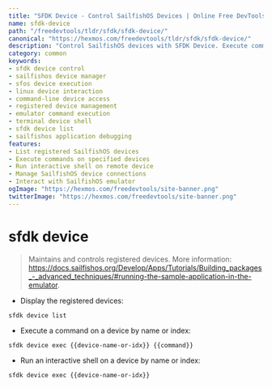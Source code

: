 ```yaml
---
title: "SFDK Device - Control SailfishOS Devices | Online Free DevTools by Hexmos"
name: sfdk-device
path: "/freedevtools/tldr/sfdk/sfdk-device/"
canonical: "https://hexmos.com/freedevtools/tldr/sfdk/sfdk-device/"
description: "Control SailfishOS devices with SFDK Device. Execute commands, manage registered devices, and run interactive shells for seamless app development. Free online tool, no registration required."
category: common
keywords:
- sfdk device control
- sailfishos device manager
- sfos device execution
- linux device interaction
- command-line device access
- registered device management
- emulator command execution
- terminal device shell
- sfdk device list
- sailfishos application debugging
features:
- List registered SailfishOS devices
- Execute commands on specified devices
- Run interactive shell on remote device
- Manage SailfishOS device connections
- Interact with SailfishOS emulator
ogImage: "https://hexmos.com/freedevtools/site-banner.png"
twitterImage: "https://hexmos.com/freedevtools/site-banner.png"
---
```


# sfdk device

> Maintains and controls registered devices.
> More information: <https://docs.sailfishos.org/Develop/Apps/Tutorials/Building_packages_-_advanced_techniques/#running-the-sample-application-in-the-emulator>.

- Display the registered devices:

`sfdk device list`

- Execute a command on a device by name or index:

`sfdk device exec {{device-name-or-idx}} {{command}}`

- Run an interactive shell on a device by name or index:

`sfdk device exec {{device-name-or-idx}}`
